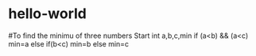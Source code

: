 # hello-world
#To find the minimu of three numbers
Start
int a,b,c,min
if (a<b) && (a<c)
  min=a
else if(b<c)
  min=b
else
  min=c
